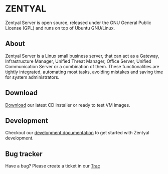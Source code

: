  ZENTYAL
==========
Zentyal Server is open source, released under the  GNU General Public License (GPL) and runs on top of Ubuntu GNU/Linux.

About
-----
Zentyal Server is a Linux small business server, that can act as a Gateway, Infrastructure Manager, Unified Threat Manager, Office Server, Unified Communication Server or a combination of them. These functionalities are tightly integrated, automating most tasks, avoiding mistakes and saving time for system administrators.

Download
--------
[Download](http://trac.zentyal.org/wiki/Download) our latest CD installer or ready to test VM images.


Development
-----------
Checkout our [development documentation](http://trac.zentyal.org/wiki/Documentation/Community/Development) to get started with Zentyal development.


Bug tracker
-----------

Have a bug? Please create a ticket in our [Trac](http://trac.zentyal.org/newticket)
